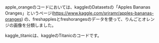 apple_orangeのコードにおいては、kaggleのDatasetsの「Apples Bananas Oranges」というページ(https://www.kaggle.com/sriramr/apples-bananas-oranges)
の、freshapplesとfreshorangesのデータを使って、りんごとオレンジの画像を分類しました。

kaggle_titanicは、kaggleのTitanicのコードです。
